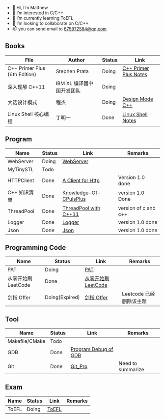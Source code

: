 
- 👋 Hi, I’m Matthew
- 👀 I’m interested in C/C++
- 🌱 I’m currently learning ToEFL
- 💞️ I’m looking to collaborate on C/C++ 
- 📫 you can send email to 675972584@qq.com

<!---
wangqinghe95/wangqinghe95 is a ✨ special ✨ repository because its `README.md` (this file) appears on your GitHub profile.
You can click the Preview link to take a look at your changes.
--->

<!--

Github profiles

https://zhuanlan.zhihu.com/p/452561674
-->

<!-- [![Top Langs](https://github-readme-stats.vercel.app/api/top-langs/?username=wangqinghe95)](https://github.com/wangqinghe95/github-readme-stats) -->
<!-- ![wangqinghe95's GitHub stats](https://github-readme-stats.vercel.app/api?username=wangqinghe95&show_icons=true&theme=tokyonight) -->

## Books
| File                          | Author                    | Status | Link                                                                           |
| ----------------------------- | ------------------------- | ------ | ------------------------------------------------------------------------------ |
| C++ Primer Plus (6th Edition) | Stephen Prata             | Doing  | [C++ Primer Plus Notes](https://github.com/wangqinghe95/CPlusPlus-Primer-Plus) |
| 深入理解 C++11                | IBM XL 编译器中国开发团队 | Doing  |
| 大话设计模式                  | 程杰                      | Doing  | [Design Mode C++](https://github.com/wangqinghe95/Design-Mode)                 |
| Linux Shell 核心编程          | 丁明一                    | Done   | [Linux Shell Notes](https://github.com/wangqinghe95/Linux_Shell)               |

## Program
| Name         | Status | Link                                                                               | Remarks              |
| ------------ | ------ | ---------------------------------------------------------------------------------- | -------------------- |
| WebServer    | Doing  | [WebServer](https://github.com/wangqinghe95/Blog-Server)                           |
| MyTinySTL    | Todo   |                                                                                    |
| HTTPClient   | Done   | [A Client for Http](https://github.com/wangqinghe95/HTTPClient)                    | Version 1.0 done     |
| C++ 知识清单 | Done   | [Knowledge-Of-CPulsPlus](./https://github.com/wangqinghe95/Knowledge-Of-CPlusPlus) | version 1.0 Done     |
| ThreadPool   | Done   | [ThreadPool with C++11](https://github.com/wangqinghe95/ThreadPool)                | version of c and c++ |
| Logger       | Done   | [Logger](https://github.com/wangqinghe95/Logger)                                   | version 1.0 done     |
| Json         | Done   | [Json](https://github.com/wangqinghe95/Json.git)                                   | version 1.0 done     |

## Programming Code
| Name                | Status         | Link                                                                  | Remarks                 |
| ------------------- | -------------- | --------------------------------------------------------------------- | ----------------------- |
| PAT                 | Doing          | [PAT](https://github.com/wangqinghe95/PAT-Code)                       |
| 从零开始刷 LeetCode | Done           | [从零开始刷 LeetCode ](https://github.com/wangqinghe95/Code-Leetcode) |
| 剑指 Offer          | Doing(Expired) | [剑指 Offer](https://github.com/wangqinghe95/MSOffer)                 | Leetcode 已经删除该主题 |


## Tool
| Name           | Status | Link                                                                  | Remarks |
| -------------- | ------ | --------------------------------------------------------------------- | ------- |
| Makefile/CMake | Todo   |
| GDB            | Done   | [Program Debug of GDB](https://github.com/wangqinghe95/Program-Debug) |
| Git            | Done  | [Git_Pro](https://github.com/wangqinghe95/Git_Pro)                    | Need to summarize |

## Exam
| Name  | Status | Link                                           | Remarks |
| ----- | ------ | ---------------------------------------------- | ------- |
| ToEFL | Doing  | [ToEFL](https://github.com/wangqinghe95/ToEFL) | |